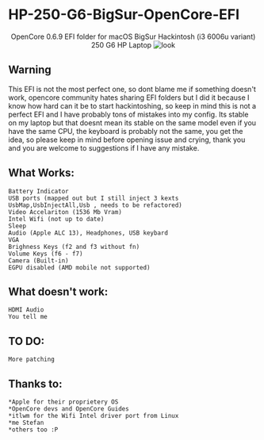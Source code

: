 # HP-250-G6-BigSur-OpenCore-EFI


<p align="center">
 OpenCore 0.6.9 EFI folder for macOS BigSur Hackintosh (i3 6006u variant) 250 G6 HP Laptop
<img src="https://i.imgur.com/C5WJG3W.png" alt="look">
</p>

## Warning 
This EFI is not the most perfect one, so dont blame me if something doesn't work, opencore community hates sharing EFI folders but I did it because I know how hard can it be to start hackintoshing, so keep in mind this is not a perfect EFI and I have probably tons of mistakes into my config. 
Its stable on my laptop but that doesnt mean its stable on the same model even if you have the same CPU, the keyboard is probably not the same, you get the idea, so please keep in mind before opening issue and crying, thank you and you are welcome to suggestions if I have any mistake.

## What Works:
```
Battery Indicator
USB ports (mapped out but I still inject 3 kexts UsbMap,UsbInjectAll,Usb , needs to be refactored)
Video Accelariton (1536 Mb Vram)
Intel Wifi (not up to date)
Sleep
Audio (Apple ALC 13), Headphones, USB keybard
VGA
Brighness Keys (f2 and f3 without fn)
Volume Keys (f6 - f7)
Camera (Built-in)
EGPU disabled (AMD mobile not supported)
```
## What doesn't work:
```
HDMI Audio 
You tell me
```

## TO DO:
```
More patching
```

## Thanks to:
```
*Apple for their proprietery OS
*OpenCore devs and OpenCore Guides
*itlwm for the Wifi Intel driver port from Linux
*me Stefan
*others too :P
```

